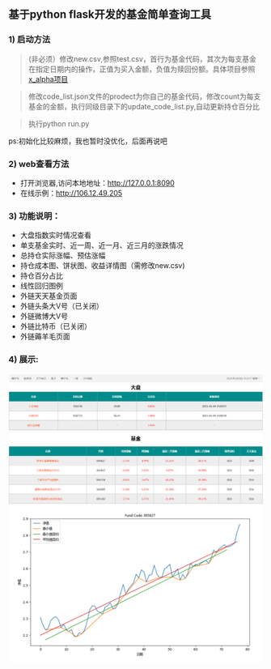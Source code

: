 ## 基于python flask开发的基金简单查询工具

### 1) 启动方法
>(非必须）修改new.csv,参照test.csv，首行为基金代码，其次为每支基金在指定日期内的操作，正值为买入金额，负值为赎回份额。具体项目参照[x_alpha项目](https://github.com/refraction-ray/xalpha)

>修改code_list.json文件的prodect为你自己的基金代码，修改count为每支基金的金额，执行同级目录下的update_code_list.py,自动更新持仓百分比

>执行python run.py

ps:初始化比较麻烦，我也暂时没优化，后面再说吧
### 2) web查看方法
* 打开浏览器,访问本地地址：http://127.0.0.1:8090
* 在线示例：http://106.12.49.205

### 3) 功能说明：

* 大盘指数实时情况查看
* 单支基金实时、近一周、近一月、近三月的涨跌情况
* 总持仓实际涨幅、预估涨幅
* 持仓成本图、饼状图、收益详情图（需修改new.csv)
* 持仓百分占比
* 线性回归图例
* 外链天天基金页面
* 外链头条大V号（已关闭）
* 外链微博大V号
* 外链比特币（已关闭）
* 外链薅羊毛页面

### 4) 展示:
![image](https://github.com/guodongggg/flask/blob/main/static/web.png)
![image](https://github.com/guodongggg/flask/blob/main/static/xxhg.png)